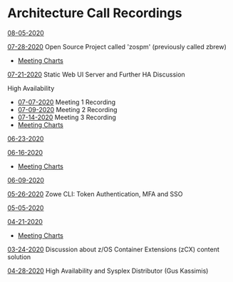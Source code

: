 # Architecture Call Recordings

[08-05-2020](https://zoom.us/rec/share/y516Aa2vzUZOWp2cy2zNa_Z8Ja68aaa8gHJPrvBfnhxt7AZTZoLfA_cWS6r3Brt5?startTime=1596549937000)

[07-28-2020](https://zoom.us/rec/share/tZdvCOmt9mlIbtKU9FyCYqs9DN3DT6a8gXUW_qFfyU7xK1LJPOPt9RLsAs1PlqN2?startTime=1595944958000) Open Source Project called 'zospm' (previously called zbrew)
- [Meeting Charts](https://github.com/zowe/community/blob/master/Project%20Management/Architecture%20Call/Charts/zospm-and-zowe.pptx)

[07-21-2020](https://zoom.us/rec/share/5-1qC-yv11JOXNLr2X7RBLYuTpm8aaa80Cga8vUKmEy42r3doBRQx1gx-Y3CXMqC?startTime=1595340036000) Static Web UI Server and Further HA Discussion

High Availability
- [07-07-2020](https://zoom.us/rec/share/9fxRfrXL-2RLWpHVs2T0YIAnGZy6X6a8hiQa_qZYyUucfbt4KR_JGhQ2PdpFviCi?startTime=1594130496000) Meeting 1 Recording
- [07-09-2020](https://zoom.us/rec/share/3pdQL7Xp5mlLG431wWzdBrR4D7rfT6a81iZI-fEMnxvt4jmapyjXt8V3ETVs7wcW?startTime=1594307213000) Meeting 2 Recording
- [07-14-2020](https://zoom.us/rec/share/4PNtCJKo00VJQNKKxkvtV6t5AqLhaaa8h3UX-acPmBzPx_VsSv61RuxTLwPPj876?startTime=1594737309000) Meeting 3 Recording
- [Meeting Charts](https://github.com/zowe/community/blob/master/Project%20Management/Architecture%20Call/Charts/2020PI3%20-%20high%20availability.key)

[06-23-2020](https://zoom.us/rec/share/wudafrHcyX1JXLfxzljcUJYaIK_gT6a82iNP_qVfy09s6UgsKSi1LQ3o-wAhEp9O?startTime=1592921131000)

[06-16-2020](https://zoom.us/rec/share/7MhQcLvv8V5IGJHCymPdZ4sLAtjeT6a8hiMdqKVYyUoo5AGbMiZHO1tYYlGFzAQ?startTime=1592316121000)
- [Meeting Charts](https://github.com/zowe/community/blob/master/Project%20Management/Architecture%20Call/Charts/Extending.Zowe.Lifecycle.pptx)

[06-09-2020](https://zoom.us/rec/share/6496Hqmqzj5IHavhz03laJ8wBbvoT6a8gyYX-fALn04-7vPn0zV88Q5D9E2ic5fK?startTime=1591711371000)

[05-26-2020](https://zoom.us/rec/share/ptRKAZrf5F5JY9bDsE6PS5MzEoHOeaa82ncc-KcOmUbqzZBbNmNyCPTRkCbuPTa0?startTime=1590502013000) Zowe CLI: Token Authentication, MFA and SSO

[05-05-2020](https://zoom.us/rec/share/38cqJOzB6WVJQc_MzEvdHf4jIoCmaaa80SIdqfFcxE9cM5uBCXU3UAacBgt3a1t9?startTime=1588687390000)

[04-21-2020](https://zoom.us/rec/share/4OFWIb23tW5LEoGUtmPlAoclRL3oaaa81iNN-PUEykrizPZcjwf-FC7xRSTruS7Q?startTime=1587477797000)
- [Meeting Charts](https://github.com/zowe/community/blob/master/Project%20Management/Architecture%20Call/Charts/Session-26069-Sysplex.pdf)


[03-24-2020](https://zoom.us/rec/share/3ZBuHrr5z2pOQJ3wsGaEZr46P47eT6a8hydN-PJbzR02aQLZH6I-2og2vLFb7QRP?startTime=1585058505000) Discussion about z/OS Container Extensions (zCX) content solution

[04-28-2020](https://zoom.us/rec/share/4p1fNLDXyzlITdbD-VvuQJEiDqraeaa8gXBM8qVbn0jFhvEAJ3roiRYF4AkkWwj6 ) High Availability and Sysplex Distributor (Gus Kassimis)
